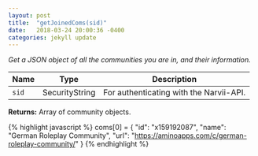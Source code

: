 ```yaml
---
layout: post
title:  "getJoinedComs(sid)"
date:   2018-03-24 20:00:36 -0400
categories: jekyll update
---
```

*Get a JSON object of all the communities you are in, and their information.*

| Name  | Type           | Description                             |
|-------|----------------|-----------------------------------------|
| `sid` | SecurityString | For authenticating with the Narvii-API. |

**Returns:** Array of community objects.

{% highlight javascript %}
coms[0] = {
    "id": "x159192087",
    "name": "German Roleplay Community",
    "url": "https://aminoapps.com/c/german-roleplay-community/"
}
{% endhighlight %}
